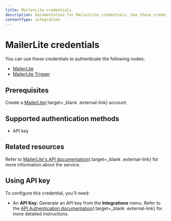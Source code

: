 ```yaml
---
title: MailerLite credentials
description: Documentation for MailerLite credentials. Use these credentials to authenticate MailerLite in n8n, a workflow automation platform.
contentType: integration
---
```


# MailerLite credentials

You can use these credentials to authenticate the following nodes:

- [MailerLite](/integrations/builtin/app-nodes/n8n-nodes-base.mailerlite/)
- [MailerLite Trigger](/integrations/builtin/trigger-nodes/n8n-nodes-base.mailerlitetrigger/)

## Prerequisites

Create a [MailerLite](https://www.mailerlite.com/){:target=_blank .external-link} account.

## Supported authentication methods

- API key

## Related resources

Refer to [MailerLite's API documentation](https://developers.mailerlite.com/docs/){:target=_blank .external-link} for more information about the service.

## Using API key

To configure this credential, you'll need:

- An **API Key**: Generate an API key from the **Integrations** menu. Refer to the [API Authentication documentation](https://developers.mailerlite.com/docs/#authentication){:target=_blank .external-link} for more detailed instructions.


